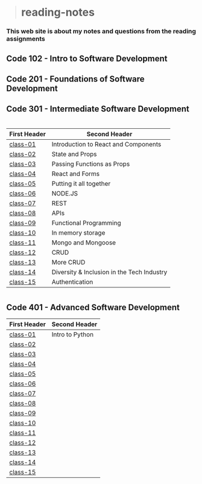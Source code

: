 ># reading-notes

### This web site is about my notes and questions from the reading assignments 

## Code 102 - Intro to Software Development
## Code 201 - Foundations of Software Development
## Code 301 - Intermediate Software Development
#

| First Header                  | Second Header                              |
| ----------------------------- | ------------------------------------------ |
| [class-01](./301/class-01.md)     | Introduction to React and Components       |
| [class-02](./301/class-02.md)     | State and Props                            |
| [class-03](./301/class-03.md)     | Passing Functions as Props                 |
| [class-04](./301/class-04.md)     | React and Forms                            |
| [class-05](./301/class-05.md)     | Putting it all together                    |
| [class-06](./301/class-06.md)     | NODE.JS                                    |
| [class-07](./301/class-07.md)     | REST                                       |
| [class-08](./301/class-08.md)     | APIs                                       |
| [class-09](./301/class-09.md)     | Functional Programming                     |
| [class-10](./301/class-10.md)     | In memory storage                          |
| [class-11](./301/class-11.md)     | Mongo and Mongoose                         |
| [class-12](./301/class-12.md)     | CRUD                                       |
| [class-13](./301/class-13.md)     | More CRUD                                  |
| [class-14](./301/class-14.md)     | Diversity & Inclusion in the Tech Industry |
| [class-15](./301/class-15.md)     | Authentication                             |

#
## Code 401 - Advanced Software Development

| First Header                  | Second Header                              |
| ----------------------------- | ------------------------------------------ |
| [class-01](./401/class-01.md)     |   Intro to Python     |
| [class-02](./401/class-02.md)     |        |
| [class-03](./401/class-03.md)     |        |
| [class-04](./401/class-04.md)     |        |
| [class-05](./401/class-05.md)     |        |
| [class-06](./401/class-06.md)     |        |
| [class-07](./401/class-07.md)     |        |
| [class-08](./401/class-08.md)     |        |
| [class-09](./401/class-09.md)     |        |
| [class-10](./401/class-10.md)     |        |
| [class-11](./401/class-11.md)     |        |
| [class-12](./401/class-12.md)     |        |
| [class-13](./401/class-13.md)     |        |
| [class-14](./401/class-14.md)     |        |
| [class-15](./401/class-15.md)     |        |

